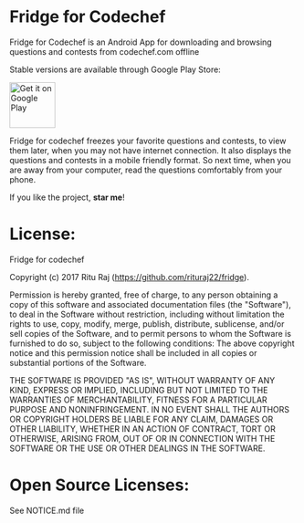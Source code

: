 # Fridge for Codechef
Fridge for Codechef is an Android App for downloading and browsing questions and contests from codechef.com offline

Stable versions are available through Google Play Store: 

<a href="https://play.google.com/store/apps/details?id=fridge.site.tivra.fridgeforcodechef"><img
  alt="Get it on Google Play" height="80"
  src="https://play.google.com/intl/en_us/badges/images/generic/en_badge_web_generic.png" /></a>
  
Fridge for codechef freezes your favorite questions and contests, to view them later, when you may not have internet connection. 
It also displays the questions and contests in a mobile friendly format.
So next time, when you are away from your computer, read the questions comfortably from your phone.

If you like the project, **star me**!

# License:
Fridge for codechef

Copyright (c) 2017 Ritu Raj (https://github.com/rituraj22/fridge).

Permission is hereby granted, free of charge, to any person obtaining a copy
of this software and associated documentation files (the "Software"), to deal
in the Software without restriction, including without limitation the rights
to use, copy, modify, merge, publish, distribute, sublicense, and/or sell
copies of the Software, and to permit persons to whom the Software is
furnished to do so, subject to the following conditions:
The above copyright notice and this permission notice shall be included in all
copies or substantial portions of the Software.

THE SOFTWARE IS PROVIDED "AS IS", WITHOUT WARRANTY OF ANY KIND, EXPRESS OR
IMPLIED, INCLUDING BUT NOT LIMITED TO THE WARRANTIES OF MERCHANTABILITY,
FITNESS FOR A PARTICULAR PURPOSE AND NONINFRINGEMENT. IN NO EVENT SHALL THE
AUTHORS OR COPYRIGHT HOLDERS BE LIABLE FOR ANY CLAIM, DAMAGES OR OTHER
LIABILITY, WHETHER IN AN ACTION OF CONTRACT, TORT OR OTHERWISE, ARISING FROM,
OUT OF OR IN CONNECTION WITH THE SOFTWARE OR THE USE OR OTHER DEALINGS IN THE
SOFTWARE.


# Open Source Licenses:
See NOTICE.md file
